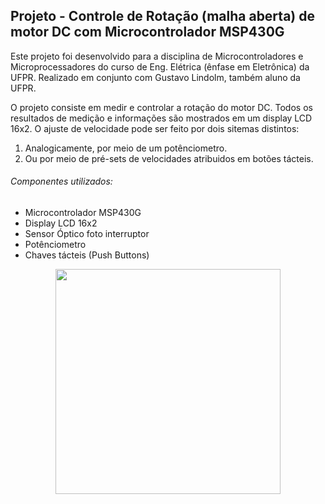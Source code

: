 ## Projeto - Controle de Rotação (malha aberta) de motor DC com Microcontrolador MSP430G 

Este projeto foi desenvolvido para a disciplina de Microcontroladores e Microprocessadores do curso de Eng. Elétrica (ênfase em Eletrônica) da UFPR. Realizado em conjunto com Gustavo Lindolm, também aluno da UFPR.

O projeto consiste em medir e controlar a rotação do motor DC. Todos os resultados de medição e informações são mostrados em um display LCD 16x2. O ajuste de velocidade pode ser feito por dois sitemas distintos: 
1) Analogicamente, por meio de um potênciometro. 
2) Ou por meio de pré-sets de velocidades atribuidos em botões tácteis.

###### Componentes utilizados:
- Microcontrolador MSP430G
- Display LCD 16x2
- Sensor Óptico foto interruptor
- Potênciometro
- Chaves tácteis (Push Buttons)

  
<div align="center">
<img src="https://user-images.githubusercontent.com/97235503/168105059-b1aa714f-cf34-4f9c-9cc9-06bf57b18c03.png" width="360px" />
</div>


